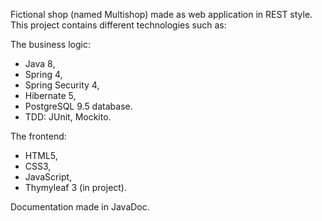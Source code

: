 Fictional shop (named Multishop) made as web application in REST style. This project contains different technologies such as:

The business logic:
- Java 8,
- Spring 4,
- Spring Security 4,
- Hibernate 5,
- PostgreSQL 9.5 database.
- TDD: JUnit, Mockito.

The frontend:
- HTML5,
- CSS3,
- JavaScript,
- Thymyleaf 3 (in project).

Documentation made in JavaDoc.